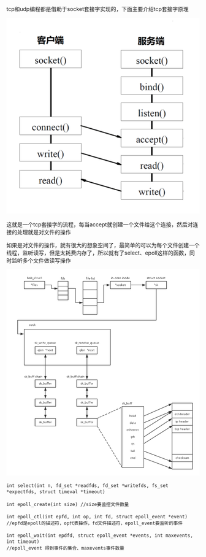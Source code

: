tcp和udp编程都是借助于socket套接字实现的，下面主要介绍tcp套接字原理

![](img/12.png)

这就是一个tcp套接字的流程，每当accept就创建一个文件给这个连接，然后对连接的处理就是对文件的操作

如果是对文件的操作，就有很大的想象空间了，最简单的可以为每个文件创建一个线程，监听读写，但是太耗费内存了，所以就有了select、epoll这样的函数，同时监听多个文件做读写操作

![](img/13.png)

    int select(int n, fd_set *readfds, fd_set *writefds, fs_set *expectfds, struct timeval *timeout)

    int epoll_create(int size) //size要监控文件数量
    
    int epoll_ctl(int epfd, int op, int fd, struct epoll_event *event)
    //epfd是epoll的描述符，op代表操作，fd文件描述符，epoll_event要监听的事件

    int epoll_wait(int epdfd, struct epoll_event *events, int maxevents, int timeout)
    //epoll_event 得到事件的集合、maxevents事件数量


